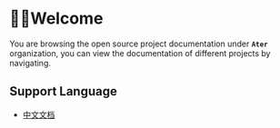 # 🙋‍♂️Welcome

You are browsing the open source project documentation under **`Ater`** organization, you can view the documentation of different projects by navigating.

## Support Language

- [中文文档](/zh/)

